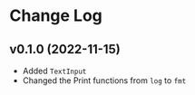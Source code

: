 # Change Log

## v0.1.0 (2022-11-15)
- Added `TextInput`
- Changed the Print functions from `log` to `fmt`